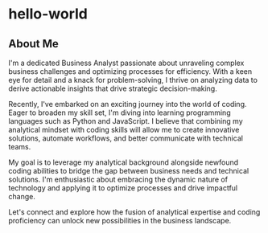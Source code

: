 # hello-world
## About Me

I'm a dedicated Business Analyst passionate about unraveling complex business challenges and optimizing processes for efficiency. With a keen eye for detail and a knack for problem-solving, I thrive on analyzing data to derive actionable insights that drive strategic decision-making.

Recently, I've embarked on an exciting journey into the world of coding. Eager to broaden my skill set, I'm diving into learning programming languages such as Python and JavaScript. I believe that combining my analytical mindset with coding skills will allow me to create innovative solutions, automate workflows, and better communicate with technical teams.

My goal is to leverage my analytical background alongside newfound coding abilities to bridge the gap between business needs and technical solutions. I'm enthusiastic about embracing the dynamic nature of technology and applying it to optimize processes and drive impactful change.

Let's connect and explore how the fusion of analytical expertise and coding proficiency can unlock new possibilities in the business landscape.
